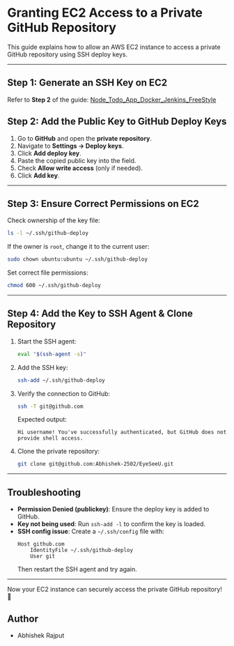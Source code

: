 # Granting EC2 Access to a Private GitHub Repository

This guide explains how to allow an AWS EC2 instance to access a private GitHub repository using SSH deploy keys.

---

## Step 1: Generate an SSH Key on EC2

Refer to **Step 2** of the guide: [Node_Todo_App_Docker_Jenkins_FreeStyle](https://github.com/Abhishek-2502/Node_Todo_App_Docker_Jenkins_FreeStyle)

## Step 2: Add the Public Key to GitHub Deploy Keys

1. Go to **GitHub** and open the **private repository**.
2. Navigate to **Settings → Deploy keys**.
3. Click **Add deploy key**.
4. Paste the copied public key into the field.
5. Check **Allow write access** (only if needed).
6. Click **Add key**.

---

## Step 3: Ensure Correct Permissions on EC2

Check ownership of the key file:
```bash
ls -l ~/.ssh/github-deploy
```

If the owner is `root`, change it to the current user:
```bash
sudo chown ubuntu:ubuntu ~/.ssh/github-deploy
```

Set correct file permissions:
```bash
chmod 600 ~/.ssh/github-deploy
```

---

## Step 4: Add the Key to SSH Agent & Clone Repository

1. Start the SSH agent:
   ```bash
   eval "$(ssh-agent -s)"
   ```

2. Add the SSH key:
   ```bash
   ssh-add ~/.ssh/github-deploy
   ```

3. Verify the connection to GitHub:
   ```bash
   ssh -T git@github.com
   ```
   Expected output:
   ```
   Hi username! You've successfully authenticated, but GitHub does not provide shell access.
   ```

4. Clone the private repository:
   ```bash
   git clone git@github.com:Abhishek-2502/EyeSeeU.git
   ```

---

## Troubleshooting

- **Permission Denied (publickey)**: Ensure the deploy key is added to GitHub.
- **Key not being used**: Run `ssh-add -l` to confirm the key is loaded.
- **SSH config issue**: Create a `~/.ssh/config` file with:
  ```
  Host github.com
      IdentityFile ~/.ssh/github-deploy
      User git
  ```
  Then restart the SSH agent and try again.

---

Now your EC2 instance can securely access the private GitHub repository! 🚀

## Author 

- Abhishek Rajput

